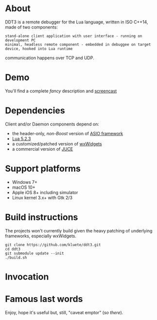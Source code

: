 # About

DDT3 is a remote debugger for the Lua language, written in ISO C++14, made of two components:

    stand-alone client application with user interface - running on development PC
    minimal, headless remote component - embedded in debuggee on target device, hooked into Lua runtime

communication happens over TCP and UDP.


# Demo

You'll find a complete *fancy* description and [screencast](http://www.laufenberg.ch/ddt3/)



# Dependencies

Client and/or Daemon components depend on:

* the header-only, _non-Boost_ version of [ASIO framework](http://www.think-async.com)
* [Lua 5.2.3](https://github.com/LuaDist/lua/tree/5.2.3)
* a customized/patched version of [wxWidgets](https://github.com/wxWidgets/wxWidgets/tree/WX_3_0_3_BRANCH)
* a commercial version of [JUCE](https://github.com/WeAreROLI/JUCE)


# Support platforms

* Windows 7+
* macOS 10+
* Apple iOS 8+ including simulator
* Linux kernel 3.x+ with Gtk 2/3 


# Build instructions

The projects won't currently build given the heavy patching of underlying frameworks, especially wxWidgets.

```
git clone https://github.com/kluete/ddt3.git
cd ddt3
git submodule update --init
./build.sh
```

# Invocation


# Famous last words

Enjoy, hope it's useful but, still, "caveat emptor" (_so there_).


